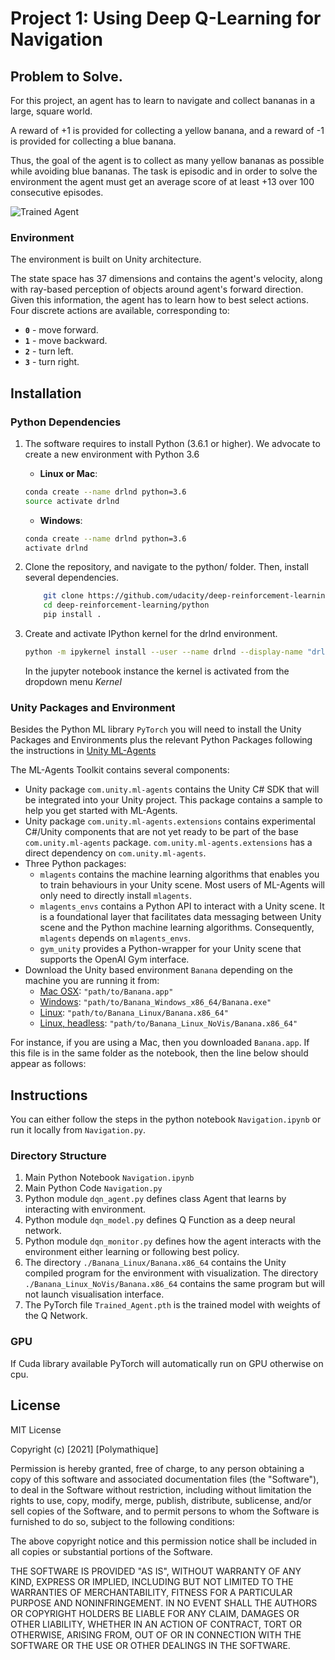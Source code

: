 [//]: # (Image References)

[image1]: https://user-images.githubusercontent.com/10624937/42135619-d90f2f28-7d12-11e8-8823-82b970a54d7e.gif "Trained Agent"

# Project 1: Using Deep Q-Learning for Navigation

## Problem to Solve.

For this project, an agent has to learn to navigate and collect bananas in a large, square world.  

A reward of +1 is provided for collecting a yellow banana, and a reward of -1 is provided for collecting a blue banana. 

Thus, the goal of the agent is to collect as many yellow bananas as possible while avoiding blue bananas.  The task is episodic and in order to solve the environment the agent must get an average score of at least +13 over 100 consecutive episodes.  

![Trained Agent][image1]

### Environment
The environment is built on Unity architecture.

The state space has 37 dimensions and contains the agent's velocity, along with ray-based perception of objects around agent's forward direction. Given this information, the agent has to learn how to best select actions. Four discrete actions are available, corresponding to:
- **`0`** - move forward.
- **`1`** - move backward.
- **`2`** - turn left.
- **`3`** - turn right.

## Installation

### Python Dependencies

1. The software requires to install Python (3.6.1 or higher). We advocate to create a new environment with Python 3.6
     
     * **Linux or Mac**:
  
    ```sh
    conda create --name drlnd python=3.6
    source activate drlnd
    ```
    
    * **Windows**:
  
    ```sh
    conda create --name drlnd python=3.6 
    activate drlnd
    ```

2. Clone the repository, and navigate to the python/ folder. Then, install several dependencies.

    ```sh
        git clone https://github.com/udacity/deep-reinforcement-learning.git
        cd deep-reinforcement-learning/python
        pip install .
    ```
3. Create and activate IPython kernel for the drlnd environment.

    ```sh
    python -m ipykernel install --user --name drlnd --display-name "drlnd"
    ```
    
    In the jupyter notebook instance the kernel is activated from the dropdown menu _Kernel_



### Unity Packages and Environment

Besides the Python ML library `PyTorch` you will need to install the Unity Packages and Environments plus the relevant Python Packages following the instructions in [Unity ML-Agents](https://github.com/Unity-Technologies/ml-agents/blob/master/docs/Installation.md)

The ML-Agents Toolkit contains several components:

- Unity package `com.unity.ml-agents` contains the
  Unity C# SDK that will be integrated into your Unity project.  This package contains
  a sample to help you get started with ML-Agents.
- Unity package `com.unity.ml-agents.extensions` contains experimental C#/Unity components that are not yet ready to be part
  of the base `com.unity.ml-agents` package. `com.unity.ml-agents.extensions`
  has a direct dependency on `com.unity.ml-agents`.
- Three Python packages:
    - `mlagents` contains the machine learning algorithms that
      enables you to train behaviours in your Unity scene. Most users of ML-Agents
      will only need to directly install `mlagents`.
    - `mlagents_envs` contains a Python API to interact with
      a Unity scene. It is a foundational layer that facilitates data messaging
      between Unity scene and the Python machine learning algorithms.
      Consequently, `mlagents` depends on `mlagents_envs`.
    - `gym_unity` provides a Python-wrapper for your Unity scene
      that supports the OpenAI Gym interface.
- Download the Unity based environment `Banana` depending on the machine you are running it from:
    - [Mac OSX](https://s3-us-west-1.amazonaws.com/udacity-drlnd/P1/Banana/Banana.app.zip "Mac OSX"): `"path/to/Banana.app"`
    - [Windows](https://s3-us-west-1.amazonaws.com/udacity-drlnd/P1/Banana/Banana_Windows_x86_64.zip "Windows"): `"path/to/Banana_Windows_x86_64/Banana.exe"`
    - [Linux](https://s3-us-west-1.amazonaws.com/udacity-drlnd/P1/Banana/Banana_Linux.zip "Linux"): `"path/to/Banana_Linux/Banana.x86_64"`
    - [Linux, headless](https://s3-us-west-1.amazonaws.com/udacity-drlnd/P1/Banana/Banana_Linux.zip "Linux"): `"path/to/Banana_Linux_NoVis/Banana.x86_64"` 

For instance, if you are using a Mac, then you downloaded `Banana.app`.  If this file is in the same folder as the notebook, then the line below should appear as follows:

## Instructions

You can either follow the steps in the python notebook `Navigation.ipynb` or run it locally from `Navigation.py`.

### Directory Structure

1. Main Python Notebook `Navigation.ipynb`
2. Main Python Code `Navigation.py`
3. Python module `dqn_agent.py` defines class Agent that learns by interacting with environment.
4. Python module `dqn_model.py` defines Q Function as a deep neural network. 
5. Python module `dqn_monitor.py` defines how the agent interacts with the environment either learning or following best policy. 
6. The directory `./Banana_Linux/Banana.x86_64` contains the Unity compiled program for the environment with visualization. The directory `./Banana_Linux_NoVis/Banana.x86_64` contains the same program but will not launch visualisation interface.
7. The PyTorch file `Trained_Agent.pth` is the trained model with weights of the Q Network.  


### GPU
If Cuda library available PyTorch will automatically run on GPU otherwise on cpu.

## License
MIT License

Copyright (c) [2021] [Polymathique]

Permission is hereby granted, free of charge, to any person obtaining a copy
of this software and associated documentation files (the "Software"), to deal
in the Software without restriction, including without limitation the rights
to use, copy, modify, merge, publish, distribute, sublicense, and/or sell
copies of the Software, and to permit persons to whom the Software is
furnished to do so, subject to the following conditions:

The above copyright notice and this permission notice shall be included in all
copies or substantial portions of the Software.

THE SOFTWARE IS PROVIDED "AS IS", WITHOUT WARRANTY OF ANY KIND, EXPRESS OR
IMPLIED, INCLUDING BUT NOT LIMITED TO THE WARRANTIES OF MERCHANTABILITY,
FITNESS FOR A PARTICULAR PURPOSE AND NONINFRINGEMENT. IN NO EVENT SHALL THE
AUTHORS OR COPYRIGHT HOLDERS BE LIABLE FOR ANY CLAIM, DAMAGES OR OTHER
LIABILITY, WHETHER IN AN ACTION OF CONTRACT, TORT OR OTHERWISE, ARISING FROM,
OUT OF OR IN CONNECTION WITH THE SOFTWARE OR THE USE OR OTHER DEALINGS IN THE
SOFTWARE.
